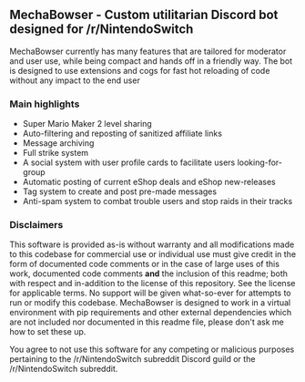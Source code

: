 ## MechaBowser - Custom utilitarian Discord bot designed for /r/NintendoSwitch
MechaBowser currently has many features that are tailored for moderator and user use, while being compact and hands off
in a friendly way. The bot is designed to use extensions and cogs for fast hot reloading of code without any impact to 
the end user

### Main highlights
* Super Mario Maker 2 level sharing
* Auto-filtering and reposting of sanitized affiliate links
* Message archiving
* Full strike system
* A social system with user profile cards to facilitate users looking-for-group
* Automatic posting of current eShop deals and eShop new-releases
* Tag system to create and post pre-made messages
* Anti-spam system to combat trouble users and stop raids in their tracks

### Disclaimers
This software is provided as-is without warranty and all modifications made to this codebase for commercial use or individual use 
must give credit in the form of documented code comments or in the case of large uses of this work, documented code comments 
**and** the inclusion of this readme; both with respect and in-addition to the license of this repository. See the license for 
applicable terms. No support will be given what-so-ever for attempts to run or modify this codebase. MechaBowser is designed to work in 
a virtual environment with pip requirements and other external dependencies which are not included nor documented in this readme 
file, please don't ask me how to set these up.

You agree to not use this software for any competing or malicious purposes pertaining to the /r/NintendoSwitch subreddit Discord guild or the /r/NintendoSwitch subreddit.
